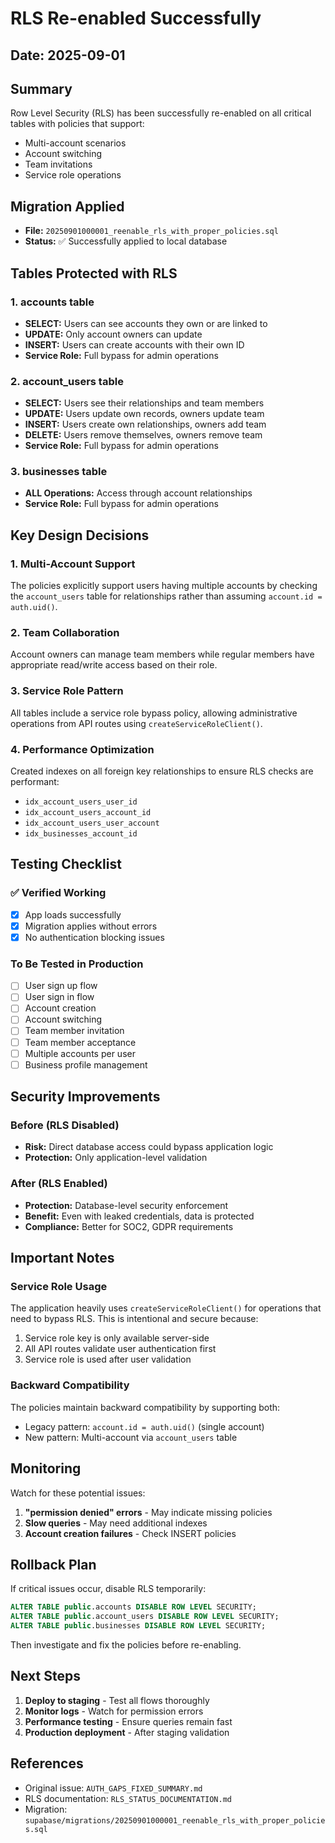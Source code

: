 # RLS Re-enabled Successfully

## Date: 2025-09-01

## Summary
Row Level Security (RLS) has been successfully re-enabled on all critical tables with policies that support:
- Multi-account scenarios
- Account switching
- Team invitations
- Service role operations

## Migration Applied
- **File:** `20250901000001_reenable_rls_with_proper_policies.sql`
- **Status:** ✅ Successfully applied to local database

## Tables Protected with RLS

### 1. accounts table
- **SELECT:** Users can see accounts they own or are linked to
- **UPDATE:** Only account owners can update
- **INSERT:** Users can create accounts with their own ID
- **Service Role:** Full bypass for admin operations

### 2. account_users table  
- **SELECT:** Users see their relationships and team members
- **UPDATE:** Users update own records, owners update team
- **INSERT:** Users create own relationships, owners add team
- **DELETE:** Users remove themselves, owners remove team
- **Service Role:** Full bypass for admin operations

### 3. businesses table
- **ALL Operations:** Access through account relationships
- **Service Role:** Full bypass for admin operations

## Key Design Decisions

### 1. Multi-Account Support
The policies explicitly support users having multiple accounts by checking the `account_users` table for relationships rather than assuming `account.id = auth.uid()`.

### 2. Team Collaboration
Account owners can manage team members while regular members have appropriate read/write access based on their role.

### 3. Service Role Pattern
All tables include a service role bypass policy, allowing administrative operations from API routes using `createServiceRoleClient()`.

### 4. Performance Optimization
Created indexes on all foreign key relationships to ensure RLS checks are performant:
- `idx_account_users_user_id`
- `idx_account_users_account_id`
- `idx_account_users_user_account`
- `idx_businesses_account_id`

## Testing Checklist

### ✅ Verified Working
- [x] App loads successfully
- [x] Migration applies without errors
- [x] No authentication blocking issues

### To Be Tested in Production
- [ ] User sign up flow
- [ ] User sign in flow
- [ ] Account creation
- [ ] Account switching
- [ ] Team member invitation
- [ ] Team member acceptance
- [ ] Multiple accounts per user
- [ ] Business profile management

## Security Improvements

### Before (RLS Disabled)
- **Risk:** Direct database access could bypass application logic
- **Protection:** Only application-level validation

### After (RLS Enabled)
- **Protection:** Database-level security enforcement
- **Benefit:** Even with leaked credentials, data is protected
- **Compliance:** Better for SOC2, GDPR requirements

## Important Notes

### Service Role Usage
The application heavily uses `createServiceRoleClient()` for operations that need to bypass RLS. This is intentional and secure because:
1. Service role key is only available server-side
2. All API routes validate user authentication first
3. Service role is used after user validation

### Backward Compatibility
The policies maintain backward compatibility by supporting both:
- Legacy pattern: `account.id = auth.uid()` (single account)
- New pattern: Multi-account via `account_users` table

## Monitoring

Watch for these potential issues:
1. **"permission denied" errors** - May indicate missing policies
2. **Slow queries** - May need additional indexes
3. **Account creation failures** - Check INSERT policies

## Rollback Plan

If critical issues occur, disable RLS temporarily:
```sql
ALTER TABLE public.accounts DISABLE ROW LEVEL SECURITY;
ALTER TABLE public.account_users DISABLE ROW LEVEL SECURITY;
ALTER TABLE public.businesses DISABLE ROW LEVEL SECURITY;
```

Then investigate and fix the policies before re-enabling.

## Next Steps

1. **Deploy to staging** - Test all flows thoroughly
2. **Monitor logs** - Watch for permission errors
3. **Performance testing** - Ensure queries remain fast
4. **Production deployment** - After staging validation

## References
- Original issue: `AUTH_GAPS_FIXED_SUMMARY.md`
- RLS documentation: `RLS_STATUS_DOCUMENTATION.md`
- Migration: `supabase/migrations/20250901000001_reenable_rls_with_proper_policies.sql`
